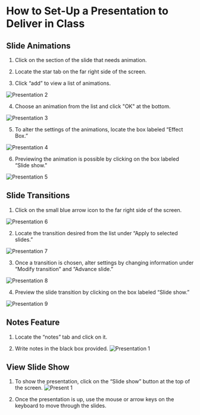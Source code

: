 # How to Set-Up a Presentation to Deliver in Class
## Slide Animations
1. Click on the section of the slide that needs animation.

2. Locate the star tab on the far right side of the screen.

3. Click “add” to view a list of animations. 

![Presentation 2](/assets/Presentation%202%20(2).png)

4. Choose an animation from the list and click "OK" at the bottom. 

![Presentation 3](/assets/Presentation%203.png)

5. To alter the settings of the animations, locate the box labeled “Effect Box.”

![Presentation 4](/assets/Presentation%204.png)

6. Previewing the animation is possible by clicking on the box labeled “Slide show." 

![Presentation 5](/assets/Presentation%205.png)
 
## Slide Transitions
1. Click on the small blue arrow icon to the far right side of the screen. 

![Presentation 6](/assets/Presentation%206.png)

2. Locate the transition desired from the list under “Apply to selected slides.”

![Presentation 7](/assets/Presentation%207.png)

3. Once a transition is chosen, alter settings by changing information under “Modify transition” and “Advance slide.”    

![Presentation 8](/assets/Presentation%208.png)

4. Preview the slide transition by clicking on the box labeled “Slide show.”

![Presentation 9](/assets/Presentation%209.png)
 
## Notes Feature
1. Locate the “notes” tab and click on it.

2. Write notes in the black box provided. 
![Presentation 1](/assets/Presentation%201.png)
 
## View Slide Show
1. To show the presentation, click on the “Slide show” button at the top of the screen. 
![Present 1](/assets/Present%201.png)

2. Once the presentation is up, use the mouse or arrow keys on the keyboard to move through the slides.  

